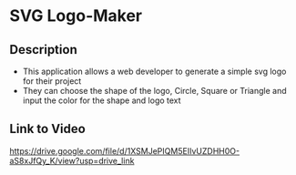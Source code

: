# SVG Logo-Maker
## Description
- This application allows a web developer to generate a simple svg logo for their project
- They can choose the shape of the logo, Circle, Square or Triangle and input the color for the shape and logo text
## Link to Video
https://drive.google.com/file/d/1XSMJePIQM5EIIvUZDHH0O-aS8xJfQy_K/view?usp=drive_link